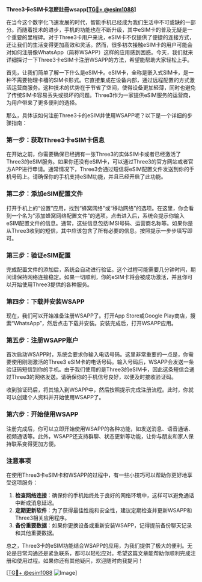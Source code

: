 **Three3卡eSIM卡怎麽註冊wsapp[[TG💪+ @esim1088](https://t.me/s/esim1088)]**

在当今这个数字化飞速发展的时代，智能手机已经成为我们生活中不可或缺的一部分。而随着技术的进步，手机的功能也在不断升级，其中eSIM卡的普及无疑是一个重要的里程碑。对于Three3卡用户来说，eSIM卡不仅提供了便捷的连接方式，还让我们的生活变得更加高效和灵活。然而，很多初次接触eSIM卡的用户可能会对如何注册像WhatsApp（简称WSAPP）这样的应用感到困惑。今天，我们就来详细探讨一下Three3卡eSIM卡注册WSAPP的方法，希望能帮助大家轻松上手。

首先，让我们简单了解一下什么是eSIM卡。eSIM卡，全称是嵌入式SIM卡，是一种不需要物理卡槽的SIM卡形式。它直接集成在设备内部，通过远程配置的方式激活运营商服务。这种技术的优势在于节省了空间，使得设备更加轻薄，同时也避免了传统SIM卡容易丢失或损坏的问题。Three3作为一家提供eSIM服务的运营商，为用户带来了更多便利的选择。

那么，具体该如何注册Three3卡的eSIM并使用WSAPP呢？以下是一个详细的步骤指南：

### **第一步：获取Three3卡eSIM卡信息**
在开始之前，你需要确保已经拥有一张Three3的实体SIM卡或者已经激活了Three3的eSIM服务。如果你还没有eSIM卡，可以通过Three3的官方网站或者官方APP进行申请。通常情况下，Three3会通过短信将eSIM配置文件发送到你的手机号码上。请确保你的手机支持eSIM功能，并且已经开启了此功能。

### **第二步：添加eSIM配置文件**
打开手机上的“设置”应用，找到“蜂窝网络”或“移动网络”的选项。在这里，你会看到一个名为“添加蜂窝网络配置文件”的选项。点击进入后，系统会提示你输入eSIM配置文件的信息。通常，这些信息包括IMSI号码、运营商名称等。如果你是从Three3收到的短信，其中应该包含了所有必要的信息。按照提示一步步填写即可。

### **第三步：验证eSIM配置**
完成配置文件的添加后，系统会自动进行验证。这个过程可能需要几分钟时间，期间请保持网络连接稳定。如果一切顺利，你的eSIM卡将会被成功激活，并且你可以开始使用Three3提供的各种服务。

### **第四步：下载并安装WSAPP**
现在，我们可以开始准备注册WSAPP了。打开App Store或Google Play商店，搜索“WhatsApp”，然后点击下载并安装。安装完成后，打开WSAPP应用。

### **第五步：注册WSAPP账户**
首次启动WSAPP时，系统会要求你输入电话号码。这里非常重要的一点是，你需要使用刚刚激活的Three3 eSIM卡的电话号码。输入号码后，WSAPP会发送一条验证码短信到你的手机。由于我们使用的是Three3的eSIM卡，因此这条短信会通过Three3的网络发送。请确保你的手机信号良好，以便及时接收验证码。

收到验证码后，将其输入到WSAPP中，然后按照提示完成注册流程。此时，你就可以创建个人资料并开始使用WSAPP了。

### **第六步：开始使用WSAPP**
注册完成后，你可以立即开始使用WSAPP的各种功能，如发送消息、语音通话、视频通话等。此外，WSAPP还支持群聊、状态更新等功能，让你与朋友和家人保持联系变得更加方便。

### **注意事项**
在使用Three3卡eSIM卡和WSAPP的过程中，有一些小技巧可以帮助你更好地享受这项服务：
1. **检查网络连接**：确保你的手机始终处于良好的网络环境中，这样可以避免通话中断或消息延迟。
2. **定期更新软件**：为了获得最佳性能和安全性，建议定期检查并更新WSAPP和Three3相关应用程序。
3. **备份重要数据**：如果你更换设备或重新安装WSAPP，记得提前备份聊天记录和其他重要数据。

总之，Three3卡的eSIM功能结合WSAPP的应用，为我们提供了极大的便利。无论是日常沟通还是紧急联系，都可以轻松应对。希望这篇文章能帮助你顺利完成注册和使用过程。如果你还有其他疑问，欢迎随时向我提问！

[[TG💪+ @esim1088](https://t.me/s/esim1088) ![Image](https://i.postimg.cc/4NQfJmqS/Snipaste-2025-05-13-00-14-12.png)]
